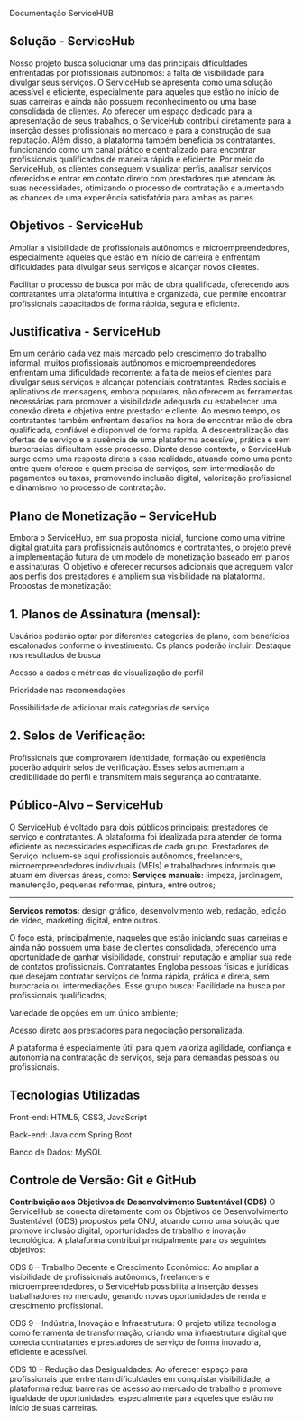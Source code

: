 Documentação ServiceHUB

**Solução - ServiceHub**
---
Nosso projeto busca solucionar uma das principais dificuldades enfrentadas por profissionais autônomos: a falta de visibilidade para divulgar seus serviços. O ServiceHub se apresenta como uma solução acessível e eficiente, especialmente para aqueles que estão no início de suas carreiras e ainda não possuem reconhecimento ou uma base consolidada de clientes. Ao oferecer um espaço dedicado para a apresentação de seus trabalhos, o ServiceHub contribui diretamente para a inserção desses profissionais no mercado e para a construção de sua reputação.
Além disso, a plataforma também beneficia os contratantes, funcionando como um canal prático e centralizado para encontrar profissionais qualificados de maneira rápida e eficiente. Por meio do ServiceHub, os clientes conseguem visualizar perfis, analisar serviços oferecidos e entrar em contato direto com prestadores que atendam às suas necessidades, otimizando o processo de contratação e aumentando as chances de uma experiência satisfatória para ambas as partes.


**Objetivos - ServiceHub**
---
Ampliar a visibilidade de profissionais autônomos e microempreendedores, especialmente aqueles que estão em início de carreira e enfrentam dificuldades para divulgar seus serviços e alcançar novos clientes.


Facilitar o processo de busca por mão de obra qualificada, oferecendo aos contratantes uma plataforma intuitiva e organizada, que permite encontrar profissionais capacitados de forma rápida, segura e eficiente.

**Justificativa - ServiceHub**
---
Em um cenário cada vez mais marcado pelo crescimento do trabalho informal, muitos profissionais autônomos e microempreendedores enfrentam uma dificuldade recorrente: a falta de meios eficientes para divulgar seus serviços e alcançar potenciais contratantes. Redes sociais e aplicativos de mensagens, embora populares, não oferecem as ferramentas necessárias para promover a visibilidade adequada ou estabelecer uma conexão direta e objetiva entre prestador e cliente.
Ao mesmo tempo, os contratantes também enfrentam desafios na hora de encontrar mão de obra qualificada, confiável e disponível de forma rápida. A descentralização das ofertas de serviço e a ausência de uma plataforma acessível, prática e sem burocracias dificultam esse processo.
Diante desse contexto, o ServiceHub surge como uma resposta direta a essa realidade, atuando como uma ponte entre quem oferece e quem precisa de serviços, sem intermediação de pagamentos ou taxas, promovendo inclusão digital, valorização profissional e dinamismo no processo de contratação.

**Plano de Monetização – ServiceHub**
---
Embora o ServiceHub, em sua proposta inicial, funcione como uma vitrine digital gratuita para profissionais autônomos e contratantes, o projeto prevê a implementação futura de um modelo de monetização baseado em planos e assinaturas. O objetivo é oferecer recursos adicionais que agreguem valor aos perfis dos prestadores e ampliem sua visibilidade na plataforma.
Propostas de monetização:

**1. Planos de Assinatura (mensal):**
---
 Usuários poderão optar por diferentes categorias de plano, com benefícios escalonados conforme o investimento. Os planos poderão incluir:
Destaque nos resultados de busca


Acesso a dados e métricas de visualização do perfil


Prioridade nas recomendações


Possibilidade de adicionar mais categorias de serviço


**2. Selos de Verificação:**
---
 Profissionais que comprovarem identidade, formação ou experiência poderão adquirir selos de verificação. Esses selos aumentam a credibilidade do perfil e transmitem mais segurança ao contratante.

**Público-Alvo – ServiceHub**
---
O ServiceHub é voltado para dois públicos principais: prestadores de serviço e contratantes. A plataforma foi idealizada para atender de forma eficiente as necessidades específicas de cada grupo.
 Prestadores de Serviço
Incluem-se aqui profissionais autônomos, freelancers, microempreendedores individuais (MEIs) e trabalhadores informais que atuam em diversas áreas, como:
**Serviços manuais:** limpeza, jardinagem, manutenção, pequenas reformas, pintura, entre outros;

---

**Serviços remotos:** design gráfico, desenvolvimento web, redação, edição de vídeo, marketing digital, entre outros.


O foco está, principalmente, naqueles que estão iniciando suas carreiras e ainda não possuem uma base de clientes consolidada, oferecendo uma oportunidade de ganhar visibilidade, construir reputação e ampliar sua rede de contatos profissionais.
Contratantes
Engloba pessoas físicas e jurídicas que desejam contratar serviços de forma rápida, prática e direta, sem burocracia ou intermediações. Esse grupo busca:
Facilidade na busca por profissionais qualificados;


Variedade de opções em um único ambiente;


Acesso direto aos prestadores para negociação personalizada.


A plataforma é especialmente útil para quem valoriza agilidade, confiança e autonomia na contratação de serviços, seja para demandas pessoais ou profissionais.

**Tecnologias Utilizadas**
---
Front-end: HTML5, CSS3, JavaScript


Back-end: Java com Spring Boot


Banco de Dados: MySQL


Controle de Versão: Git e GitHub
---
**Contribuição aos Objetivos de Desenvolvimento Sustentável (ODS)**
O ServiceHub se conecta diretamente com os Objetivos de Desenvolvimento Sustentável (ODS) propostos pela ONU, atuando como uma solução que promove inclusão digital, oportunidades de trabalho e inovação tecnológica. A plataforma contribui principalmente para os seguintes objetivos:

ODS 8 – Trabalho Decente e Crescimento Econômico:
Ao ampliar a visibilidade de profissionais autônomos, freelancers e microempreendedores, o ServiceHub possibilita a inserção desses trabalhadores no mercado, gerando novas oportunidades de renda e crescimento profissional.

ODS 9 – Indústria, Inovação e Infraestrutura:
O projeto utiliza tecnologia como ferramenta de transformação, criando uma infraestrutura digital que conecta contratantes e prestadores de serviço de forma inovadora, eficiente e acessível.

ODS 10 – Redução das Desigualdades:
Ao oferecer espaço para profissionais que enfrentam dificuldades em conquistar visibilidade, a plataforma reduz barreiras de acesso ao mercado de trabalho e promove igualdade de oportunidades, especialmente para aqueles que estão no início de suas carreiras.


